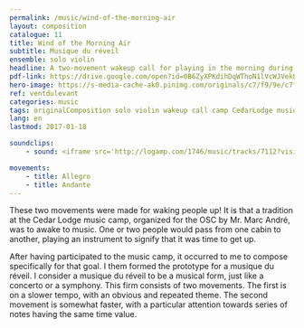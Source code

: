 ```yaml
---
permalink: /music/wind-of-the-morning-air
layout: composition
catalogue: 11
title: Wind of the Morning Air
subtitle: Musique du réveil
ensemble: solo violin
headline: A two-movement wakeup call for playing in the morning during music camp.
pdf-link: https://drive.google.com/open?id=0B6ZyXPKdihDqWThoN1lVcWJVekU&authuser=0
hero-image: https://s-media-cache-ak0.pinimg.com/originals/c7/f9/9e/c7f99e34f96ef6e00d309833d5a9e394.jpg
ref: ventdulevant
categories: music
tags: originalComposition solo violin wakeup call camp CedarLodge musiqueDuRéveil 
lang: en
lastmod: 2017-01-18

soundclips:
    - sound: <iframe src='http://logamp.com/1746/music/tracks/7112?vision&responsive' name='logampIFrame' scrolling='no' frameborder='0' width='100%' height='150px'></iframe>

movements:
    - title: Allegro
    - title: Andante
---
```

<p>These two movements were made for waking people up! It is that a tradition at the Cedar Lodge music camp, organized for the OSC by Mr. Marc André, was to awake to music. One or two people would pass from one cabin to another, playing an instrument to signify that it was time to get up.</p><p>After having participated to the music camp, it occurred to me to compose specifically for that goal. I them formed the prototype for a musique du réveil. I consider a musique du réveil to be a musical form, just like a concerto or a symphony. This firm consists of two movements. The first is on a slower tempo, with an obvious and repeated theme. The second movement is somewhat faster, with a particular attention towards series of notes having the same time value.</p>
